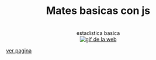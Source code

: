 <div align="center">
	<h1>Mates basicas con js</h1>
  <br><span>estadistica basica</span><br>
	<a href="https://nekoshooter.github.io/matJs/estadisticaBasica/calcularPMM.html"><img src="https://media.giphy.com/media/lLfaDybrEJgPM43vxi/giphy.gif" alt="gif de la web"></a>
</div>

[ver pagina](https://nekoshooter.github.io/matJs/estadisticaBasica/calcularPMM.html)
